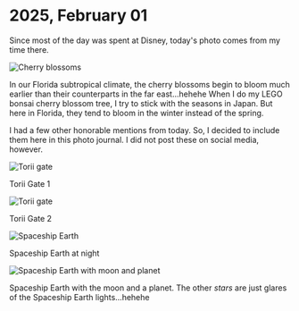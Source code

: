 # 2025, February 01

Since most of the day was spent at Disney, today's photo comes from my time there.

![Cherry blossoms](/photos/photo-a-day/2025/02/media/IMG_5679.jpeg)

In our Florida subtropical climate, the cherry blossoms begin to bloom much earlier than their counterparts in the far east...hehehe When I do my LEGO bonsai cherry blossom tree, I try to stick with the seasons in Japan. But here in Florida, they tend to bloom in the winter instead of the spring.

I had a few other honorable mentions from today. So, I decided to include them here in this photo journal. I did not post these on social media, however.

![Torii gate](/photos/photo-a-day/2025/02/media/IMG_5681.jpeg)

Torii Gate 1

![Torii gate](/photos/photo-a-day/2025/02/media/IMG_5682.jpeg)

Torii Gate 2

![Spaceship Earth](/photos/photo-a-day/2025/02/media/IMG_5685.jpeg)

Spaceship Earth at night

![Spaceship Earth with moon and planet](/photos/photo-a-day/2025/02/media/IMG_5687.jpeg)

Spaceship Earth with the moon and a planet. The other *stars* are just glares of the Spaceship Earth lights...hehehe